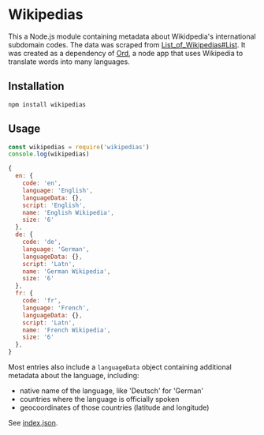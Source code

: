 # Wikipedias

This a Node.js module containing metadata about Wikidpedia's international subdomain codes. The data was scraped from [List_of_Wikipedias#List](http://en.wikipedia.org/wiki/List_of_Wikipedias#List). It was created as a dependency of [Ord](http://ord.zeke.sikelianos.com/), a node app that uses Wikipedia to translate words into many languages.

## Installation

```
npm install wikipedias
```

## Usage

```js
const wikipedias = require('wikipedias')
console.log(wikipedias)

{
  en: {
    code: 'en',
    language: 'English',
    languageData: {},
    script: 'English',
    name: 'English Wikipedia',
    size: '6'
  },
  de: {
    code: 'de',
    language: 'German',
    languageData: {},
    script: 'Latn',
    name: 'German Wikipedia',
    size: '6'
  },
  fr: {
    code: 'fr',
    language: 'French',
    languageData: {},
    script: 'Latn',
    name: 'French Wikipedia',
    size: '6'
  },
}
```

Most entries also include a `languageData` object containing additional metadata about the language, including:

- native name of the language, like 'Deutsch' for 'German'
- countries where the language is officially spoken
- geocoordinates of those countries (latitude and longitude)

See [index.json](index.json).